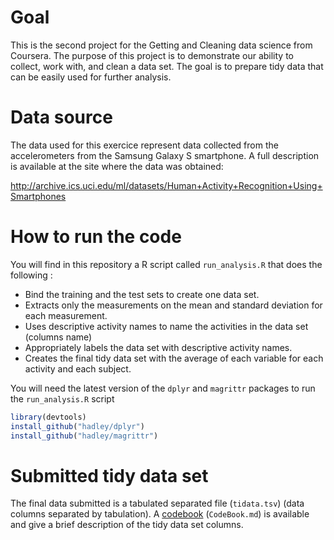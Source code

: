 
# Goal

This is the second project for the Getting and Cleaning data science from Coursera.
The purpose of this project is to demonstrate our ability to collect, work with, and clean a data set. 
The goal is to prepare tidy data that can be easily used for further analysis. 

# Data source

The data used for this exercice represent data collected from the accelerometers from the Samsung Galaxy S smartphone. 
A full description is available at the site where the data was obtained: 

<http://archive.ics.uci.edu/ml/datasets/Human+Activity+Recognition+Using+Smartphones> 

# How to run the code

You will find in this repository a R script called `run_analysis.R` that does the following : 
-   Bind the training and the test sets to create one data set.
-   Extracts only the measurements on the mean and standard deviation for each measurement.
-   Uses descriptive activity names to name the activities in the data set (columns name)
-   Appropriately labels the data set with descriptive activity names.
-   Creates the final tidy data set with the average of each variable for each activity and each subject.

You will need the latest version of the `dplyr` and `magrittr` packages to run the `run_analysis.R` script

```R
library(devtools)
install_github("hadley/dplyr")
install_github("hadley/magrittr")
```

# Submitted tidy data set

The final data submitted is a tabulated separated file (`tidata.tsv`) (data columns separated by tabulation).
A [codebook](https://github.com/dickoa/TidyData/blob/master/CodeBook.md) (`CodeBook.md`) is available and give a brief description of the tidy
data set columns.
